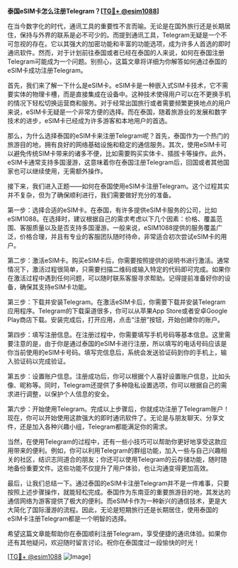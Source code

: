 **泰国eSIM卡怎么注册Telegram？[[TG💪+ @esim1088](https://t.me/s/esim1088)]**

在当今数字化的时代，通讯工具的重要性不言而喻。无论是在国外旅行还是长期居住，保持与外界的联系是必不可少的。而提到通讯工具，Telegram无疑是一个不可忽视的存在。它以其强大的加密功能和丰富的功能选项，成为许多人首选的即时通讯软件。然而，对于计划前往泰国或者已经在泰国的人来说，如何在泰国注册Telegram可能成为一个问题。别担心，这篇文章将详细为你解答如何通过泰国的eSIM卡成功注册Telegram。

首先，我们来了解一下什么是eSIM卡。eSIM卡是一种嵌入式SIM卡技术，它不需要实体的物理卡槽，而是直接集成在设备中。这种技术使得用户可以在不更换手机的情况下轻松切换运营商和服务。对于经常出国旅行或者需要频繁更换地点的用户来说，eSIM卡无疑是一个非常方便的选择。而在泰国，随着旅游业的发展和数字技术的进步，eSIM卡已经成为许多游客和本地用户的首选。

那么，为什么选择泰国的eSIM卡来注册Telegram呢？首先，泰国作为一个热门的旅游目的地，拥有良好的网络基础设施和稳定的通信服务。其次，使用eSIM卡可以避免传统SIM卡带来的诸多不便，比如需要购买实体卡、插拔卡等操作。此外，eSIM卡通常支持多国漫游，这意味着你在泰国注册Telegram后，回国或者其他国家也可以继续使用，无需额外操作。

接下来，我们进入正题——如何在泰国使用eSIM卡注册Telegram。这个过程其实并不复杂，但为了确保顺利进行，我们需要做好充分的准备。

第一步：选择合适的eSIM卡。在泰国，有许多提供eSIM卡服务的公司，比如eSIM1088。在选择时，建议根据自己的需求考虑以下几个因素：价格、覆盖范围、客服质量以及是否支持多国漫游。一般来说，eSIM1088提供的服务覆盖广泛，价格合理，并且有专业的客服团队随时待命，非常适合初次尝试eSIM卡的用户。

第二步：激活eSIM卡。购买eSIM卡后，你需要按照提供的说明书进行激活。通常情况下，激活过程很简单，只需要扫描二维码或输入特定的代码即可完成。如果你在激活过程中遇到任何问题，可以随时联系客服寻求帮助。记得提前准备好你的设备，确保其支持eSIM卡功能。

第三步：下载并安装Telegram。在激活eSIM卡后，你需要下载并安装Telegram应用程序。Telegram的下载渠道很多，你可以从苹果App Store或者安卓Google Play商店下载。安装完成后，打开应用，点击“注册”按钮，开始创建你的账户。

第四步：填写注册信息。在注册过程中，你需要填写手机号码等基本信息。这里需要注意的是，由于你是通过泰国的eSIM卡进行注册，所以填写的电话号码应该是你当前使用的eSIM卡号码。填写完信息后，系统会发送验证码到你的手机上，输入验证码以完成验证。

第五步：设置账户信息。注册成功后，你可以根据个人喜好设置账户信息，比如头像、昵称等。同时，Telegram还提供了多种隐私设置选项，你可以根据自己的需求进行调整，以保护个人信息的安全。

第六步：开始使用Telegram。完成以上步骤后，你就成功注册了Telegram账户！现在，你可以开始使用这款强大的即时通讯软件了。无论是与朋友聊天、分享文件，还是加入各种兴趣小组，Telegram都能满足你的需求。

当然，在使用Telegram的过程中，还有一些小技巧可以帮助你更好地享受这款应用带来的便利。例如，你可以利用Telegram的群组功能，加入一些与自己兴趣相关的社区，结识志同道合的朋友；你还可以使用Telegram的云存储功能，随时随地备份重要文件。这些功能不仅提升了用户体验，也让沟通变得更加高效。

最后，让我们总结一下。通过泰国的eSIM卡注册Telegram并不是一件难事，只要按照上述步骤操作，就能轻松完成。泰国作为东南亚的重要旅游目的地，其发达的通信网络为游客提供了极大的便利。而eSIM卡作为一种新兴的通信技术，更是大大简化了国际漫游的流程。因此，无论是短期旅行还是长期居住，使用泰国的eSIM卡注册Telegram都是一个明智的选择。

希望这篇文章能帮助你在泰国顺利注册Telegram，享受便捷的通讯体验。如果你还有其他疑问，欢迎随时留言讨论。祝你在泰国度过一段愉快的时光！

[[TG💪+ @esim1088](https://t.me/s/esim1088) ![Image](https://i.postimg.cc/4NQfJmqS/Snipaste-2025-05-13-00-14-12.png)]